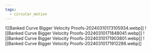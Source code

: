 ```yaml
---
tags:
  - circular_motion
---
```

![[Banked Curve Bigger Velocity Proofs-20240310173105934.webp]]
![[Banked Curve Bigger Velocity Proofs-20240310171848041.webp]]
![[Banked Curve Bigger Velocity Proofs-20240310171903801.webp]]
![[Banked Curve Bigger Velocity Proofs-20240310171912286.webp]]
